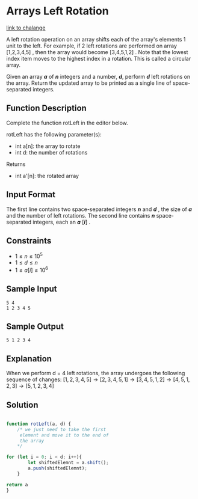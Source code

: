 # Arrays Left Rotation
[link to chalange](https://www.hackerrank.com/challenges/ctci-array-left-rotation/problem?isFullScreen=true&h_l=interview&playlist_slugs%5B%5D=interview-preparation-kit&playlist_slugs%5B%5D=arrays)

A left rotation operation on an array shifts each of the array's elements 1 unit to the left. For example, if 2 left rotations are performed on array [1,2,3,4,5] , then the array would become [3,4,5,1,2] . Note that the lowest index item moves to the highest index in a rotation. This is called a circular array.

Given an array ***a*** of ***n*** integers and a number, ***d***, perform ***d*** left rotations on the array. Return the updated array to be printed as a single line of space-separated integers.


## Function Description

Complete the function rotLeft in the editor below.

rotLeft has the following parameter(s):

* int a[n]: the array to rotate
* int d: the number of rotations

Returns

* int a'[n]: the rotated array

## Input Format

The first line contains two space-separated integers ***n*** and ***d*** , the size of ***a***  and the number of left rotations.
The second line contains ***n*** space-separated integers, each an ***a***  [***i***] .


## Constraints
* $1\leq n\leq 10^{5}$
* $1\leq d\leq n$
* $1\leq a[i]\leq 10^{6}$

## Sample Input

    5 4
    1 2 3 4 5


## Sample Output

    5 1 2 3 4

## Explanation

When we perform d = 4 left rotations, the array undergoes the following sequence of changes:
$[1,2,3,4,5]\rightarrow [2,3,4,5,1]\rightarrow [3,4,5,1,2]\rightarrow [4,5,1,2,3]\rightarrow [5,1,2,3,4]$

## Solution

```javascript

function rotLeft(a, d) {
    /* we just need to take the first
     element and move it to the end of 
     the array
    */

for (let i = 0; i < d; i++){
        let shiftedElemnt = a.shift();
        a.push(shiftedElemnt);
    }

return a
}

```


